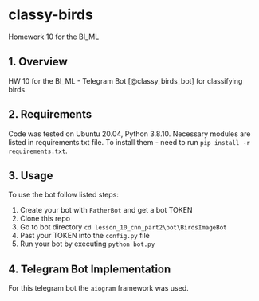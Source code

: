 # classy-birds
Homework 10 for the BI_ML

## 1. Overview

HW 10 for the BI_ML - Telegram Bot [@classy_birds_bot] for classifying birds.

## 2. Requirements

Code was tested on Ubuntu 20.04, Python 3.8.10.
Necessary modules are listed in requirements.txt file.
To install them - need to run `pip install -r requirements.txt`.

## 3. Usage

To use the bot follow listed steps:
1. Create your bot with `FatherBot` and get a bot TOKEN
1. Clone this repo
1. Go to bot directory `cd lesson_10_cnn_part2\bot\BirdsImageBot`
1. Past your TOKEN into the `config.py` file
1. Run your bot by executing `python bot.py`

## 4. Telegram Bot Implementation

For this telegram bot the `aiogram` framework was used.